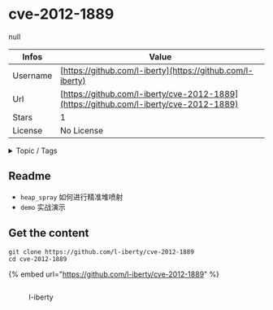 # cve-2012-1889

null

| Infos    | Value                                                              |
| -------- | -------------------------------------------------------------------|
| Username | [https://github.com/l-iberty](https://github.com/l-iberty) |
| Url      | [https://github.com/l-iberty/cve-2012-1889](https://github.com/l-iberty/cve-2012-1889)                                               |
| Stars    | 1                                                          |
| License  | No License                                                        |

<details>

<summary>Topic / Tags</summary>

* cve-2012-1889* heap-spray

</details>

## Readme

- `heap_spray` 如何进行精准堆喷射
- `demo` 实战演示


## Get the content

```
git clone https://github.com/l-iberty/cve-2012-1889
cd cve-2012-1889
```

{% embed url="https://github.com/l-iberty/cve-2012-1889" %}

<figure><img src="https://avatars.githubusercontent.com/u/15071029?v=4" alt=""><figcaption><p>l-iberty</p></figcaption></figure>
